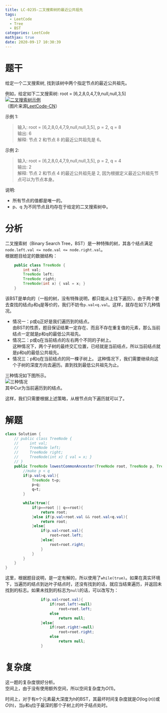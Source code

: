 ```yaml
---
title: LC-0235-二叉搜索树的最近公共祖先
tags:
  - LeetCode
  - Tree
  - BST
categories: LeetCode
mathjax: true
date: 2020-09-17 10:30:39
---
```



# 题干
给定一个二叉搜索树, 找到该树中两个指定节点的最近公共祖先。
<!--more-->
例如，给定如下二叉搜索树:  root = [6,2,8,0,4,7,9,null,null,3,5]  
[![二叉搜索树示例](binarysearchtree_improved.png)](https://leetcode-cn.com/problems/lowest-common-ancestor-of-a-binary-search-tree/)  
（图片来源[LeetCode-CN](https://leetcode-cn.com/problems/lowest-common-ancestor-of-a-binary-search-tree/)） 

示例 1:  
> 输入: root = [6,2,8,0,4,7,9,null,null,3,5], p = 2, q = 8  
> 输出: 6   
> 解释: 节点 2 和节点 8 的最近公共祖先是 6。  

示例 2:  
> 输入: root = [6,2,8,0,4,7,9,null,null,3,5], p = 2, q = 4  
> 输出: 2  
> 解释: 节点 2 和节点 4 的最近公共祖先是 2, 因为根据定义最近公共祖先节点可以为节点本身。  
 
说明:  
* 所有节点的值都是唯一的。
* p、q 为不同节点且均存在于给定的二叉搜索树中。

# 分析
二叉搜索树（Binary Search Tree，BST）是一种特殊的树，其各个结点满足`node.left.val <= node.val <= node.right.val`。   
根据题目给定的数据结构：
```java
    public class TreeNode {
        int val;
        TreeNode left;
        TreeNode right;
        TreeNode(int x) { val = x; }
    }
```
该BST是单向的（一般的树，没有特殊说明，都只能从上往下遍历）。由于两个要去查找的结点`p`和`q`是等价的，我们不妨令`p.val<q.val`。这样，就存在如下几种情况。   


* 情况一：p或q正好是我们遍历到的结点。   
由BST的性质，题目保证结果一定存在、而且不存在重复值的元素，那么当前结点一定就是p和q的最低公共祖先。   
* 情况二：p或q在当前结点的左右两个不同的子树上。   
这种情况下，两个子树的最终交汇位置，已经就是当前结点，所以当前结点就是p和q的最低公共祖先。   
* 情况三：p和q在当前结点的同一棵子树上。
这种情况下，我们需要继续向这个子树的深度方向去遍历。直到找到最低公共祖先为止。   

三种情况如下图所示。   
![三种情况](TreeConditions.png)   
其中Cur为当前遍历到的结点。

这样，我们只需要根据上述策略，从根节点向下遍历就可以了。

# 解题
```java
class Solution {
    // public class TreeNode {
    //     int val;
    //     TreeNode left;
    //     TreeNode right;
    //     TreeNode(int x) { val = x; }
    // }
    public TreeNode lowestCommonAncestor(TreeNode root, TreeNode p, TreeNode q) {
        //make p < q
        if(p.val>q.val){
            TreeNode t=p;
            p=q;
            q=t;
        }

        while(true){
            if(p==root || q==root){
                return root;
            }else if(p.val<root.val && root.val<q.val){
                return root;
            }else{
                if(p.val<root.val){
                    root=root.left;
                }else{
                    root=root.right;
                }
            }
        }
    }
}
```
这里，根据题目说明，是一定有解的，所以使用了`while(true)`。如果在真实环境下，当遍历的结点到达叶子结点时，还没有找到的话，就应当结束遍历，并返回未找到的标志。如果未找到的标志为`null`的话，可以改写为：
```java
                if(p.val<root.val){
                    if(root.left!=null)
                        root=root.left;
                    else
                        return null;
                }else{
                    if(root.right!=null)
                        root=root.right;
                    else
                        return null;
                }
```

# 复杂度
这一题的复杂度很好分析。   
空间上，由于没有使用额外空间，所以空间复杂度为$O(1)$。   

时间上，对于有$n$个元素最大深度为$h$的BST，其最坏时间复杂度就是$O(\log(n))$或$O(h)$，当`p`和`q`位于最深的那个子树上的叶子结点处时。